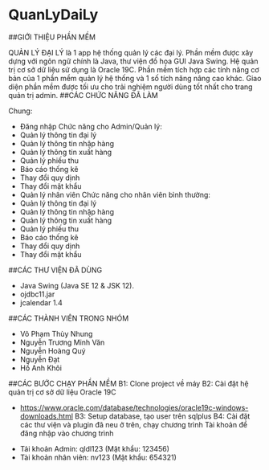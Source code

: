# QuanLyDaiLy
##GIỚI THIỆU PHẦN MỀM

QUẢN LÝ ĐẠI LÝ là 1 app hệ thống quản lý các đại lý. Phần mềm được xây dựng với ngôn ngữ chính là Java, thư viện đồ họa GUI Java Swing. Hệ quản trị cơ sở dữ liệu sử dụng là Oracle 19C. Phần mềm tích hợp các tính năng cơ bản của 1 phần mềm quản lý hệ thống và 1 số tích năng nâng cao khác. Giao diện phần mềm được tối ưu cho trải nghiệm người dùng tốt nhất cho trang quản trị admin.
##CÁC CHỨC NĂNG ĐÃ LÀM

Chung:
- Đăng nhập
Chức năng cho Admin/Quản lý:
- Quản lý thông tin đại lý
- Quản lý thông tin nhập hàng
- Quản lý thông tin xuất hàng
- Quản lý phiếu thu
- Báo cáo thống kê
- Thay đổi quy dịnh
- Thay đổi mật khẩu
- Quản lý nhân viên
Chức năng cho nhân viên bình thường:
- Quản lý thông tin đại lý
- Quản lý thông tin nhập hàng
- Quản lý thông tin xuất hàng
- Quản lý phiếu thu
- Báo cáo thống kê
- Thay đổi quy dịnh
- Thay đổi mật khẩu

##CÁC THƯ VIỆN ĐÃ DÙNG
- Java Swing (Java SE 12 & JSK 12).
- ojdbc11.jar
- jcalendar 1.4

##CÁC THÀNH VIÊN TRONG NHÓM
- Võ Phạm Thùy Nhung
- Nguyễn Trương Minh Văn
- Nguyễn Hoàng Quý
- Nguyễn Đạt
- Hồ Anh Khôi

##CÁC BƯỚC CHẠY PHẦN MỀM
B1: Clone project về máy
B2: Cài đặt hệ quản trị cơ sở dữ liệu Oracle 19C

+ https://www.oracle.com/database/technologies/oracle19c-windows-downloads.html
B3: Setup database, tạo user trên sqlplus
B4: Cài đặt các thư viện và plugin đã neu ở trên, chạy chương trình 
Tài khoản để đăng nhập vào chương trình
- Tải khoản Admin: qldl123 (Mật khẩu: 123456)
- Tài khoản nhân viên: nv123 (Mật khẩu: 654321)
